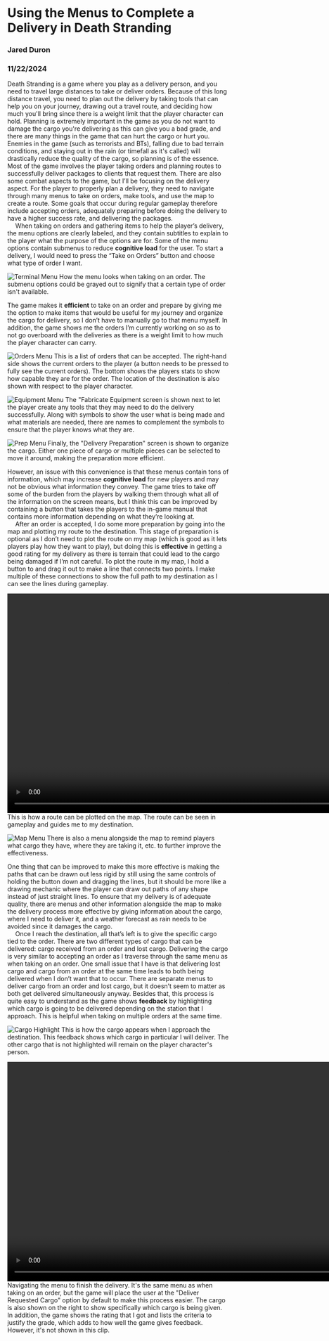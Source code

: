 # Using the Menus to Complete a Delivery in Death Stranding
### Jared Duron
### 11/22/2024

Death Stranding is a game where you play as a delivery person, and you need to travel large distances to take or deliver orders. Because of this long distance travel, you need to plan out the delivery by taking tools that can help you on your journey, drawing out a travel route, and deciding how much you'll bring since there is a weight limit that the player character can hold. Planning is extremely important in the game as you do not want to damage the cargo you're delivering as this can give you a bad grade, and there are many things in the game that can hurt the cargo or hurt you. Enemies in the game (such as terrorists and BTs), falling due to bad terrain conditions, and staying out in the rain (or timefall as it's called) will drastically reduce the quality of the cargo, so planning is of the essence. Most of the game involves the player taking orders and planning routes to successfully deliver packages to clients that request them. There are also some combat aspects to the game, but I’ll be focusing on the delivery aspect. For the player to properly plan a delivery, they need to navigate through many menus to take on orders, make tools, and use the map to create a route. Some goals that occur during regular gameplay therefore include accepting orders, adequately preparing before doing the delivery to have a higher success rate, and delivering the packages. \
&emsp; When taking on orders and gathering items to help the player’s delivery, the menu options are clearly labeled, and they contain subtitles to explain to the player what the purpose of the options are for. Some of the menu options contain submenus to reduce **cognitive load** for the user. To start a delivery, I would need to press the “Take on Orders” button and choose what type of order I want.

![Terminal Menu](assets/terminal_menu.png)
How the menu looks when taking on an order. The submenu options could be grayed out to signify that a certain type of order isn't available.

The game makes it **efficient** to take on an order and prepare by giving me the option to make items that would be useful for my journey and organize the cargo for delivery, so I don’t have to manually go to that menu myself. In addition, the game shows me the orders I’m currently working on so as to not go overboard with the deliveries as there is a weight limit to how much the player character can carry.

![Orders Menu](assets/orders_menu.png)
This is a list of orders that can be accepted. The right-hand side shows the current orders to the player (a button needs to be pressed to fully see the current orders). The bottom shows the players stats to show how capable they are for the order. The location of the destination is also shown with respect to the player character.

![Equipment Menu](assets/equipment_menu.png)
The "Fabricate Equipment screen is shown next to let the player create any tools that they may need to do the delivery successfully. Along with symbols to show the user what is being made and what materials are needed, there are names to complement the symbols to ensure that the player knows what they are.

![Prep Menu](assets/prep_menu.png)
Finally, the "Delivery Preparation" screen is shown to organize the cargo. Either one piece of cargo or multiple pieces can be selected to move it around, making the preparation more efficient.

However, an issue with this convenience is that these menus contain tons of information, which may increase **cognitive load** for new players and may not be obvious what information they convey. The game tries to take off some of the burden from the players by walking them through what all of the information on the screen means, but I think this can be improved by containing a button that takes the players to the in-game manual that contains more information depending on what they’re looking at. \
&emsp; After an order is accepted, I do some more preparation by going into the map and plotting my route to the destination. This stage of preparation is optional as I don’t need to plot the route on my map (which is good as it lets players play how they want to play), but doing this is **effective** in getting a good rating for my delivery as there is terrain that could lead to the cargo being damaged if I’m not careful. To plot the route in my map, I hold a button to and drag it out to make a line that connects two points. I make multiple of these connections to show the full path to my destination as I can see the lines during gameplay.

<video src="assets/map_route.mp4" width="1000" autoplay loop muted></video>
This is how a route can be plotted on the map. The route can be seen in gameplay and guides me to my destination.

![Map Menu](assets/map_menu.png)
There is also a menu alongside the map to remind players what cargo they have, where they are taking it, etc. to further improve the effectiveness.

One thing that can be improved to make this more effective is making the paths that can be drawn out less rigid by still using the same controls of holding the button down and dragging the lines, but it should be more like a drawing mechanic where the player can draw out paths of any shape instead of just straight lines. To ensure that my delivery is of adequate quality, there are menus and other information alongside the map to make the delivery process more effective by giving information about the cargo, where I need to deliver it, and a weather forecast as rain needs to be avoided since it damages the cargo. \
&emsp; Once I reach the destination, all that’s left is to give the specific cargo tied to the order. There are two different types of cargo that can be delivered: cargo received from an order and lost cargo. Delivering the cargo is very similar to accepting an order as I traverse through the same menu as when taking on an order. One small issue that I have is that delivering lost cargo and cargo from an order at the same time leads to both being delivered when I don’t want that to occur. There are separate menus to deliver cargo from an order and lost cargo, but it doesn’t seem to matter as both get delivered simultaneously anyway. Besides that, this process is quite easy to understand as the game shows **feedback** by highlighting which cargo is going to be delivered depending on the station that I approach. This is helpful when taking on multiple orders at the same time.

![Cargo Highlight](assets/cargo_highlight.png)
This is how the cargo appears when I approach the destination. This feedback shows which cargo in particular I will deliver. The other cargo that is not highlighted will remain on the player character's person.

<video src="assets/delivery.mp4" width="1000" autoplay loop muted></video>
Navigating the menu to finish the delivery. It's the same menu as when taking on an order, but the game will place the user at the "Deliver Requested Cargo" option by default to make this process easier. The cargo is also shown on the right to show specifically which cargo is being given. In addition, the game shows the rating that I got and lists the criteria to justify the grade, which adds to how well the game gives feedback. However, it's not shown in this clip.

